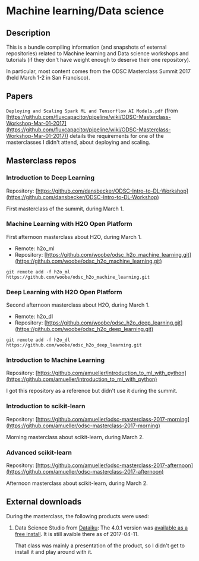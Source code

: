 # Machine learning/Data science

## Description

This is a bundle compiling information (and snapshots of external repositories) related to Machine learning and Data science workshops and tutorials (if they don't have weight enough to deserve their one repository).

In particular, most content comes from the ODSC Masterclass Summit 2017 (held March 1-2 in San Francisco).

## Papers

`Deploying and Scaling Spark ML and Tensorflow AI Models.pdf` (from [https://github.com/fluxcapacitor/pipeline/wiki/ODSC-Masterclass-Workshop-Mar-01-2017](https://github.com/fluxcapacitor/pipeline/wiki/ODSC-Masterclass-Workshop-Mar-01-2017)) details the requirements for one of the masterclasses I didn't attend, about deploying and scaling.

## Masterclass repos

### Introduction to Deep Learning

Repository: [https://github.com/dansbecker/ODSC-Intro-to-DL-Workshop](https://github.com/dansbecker/ODSC-Intro-to-DL-Workshop)

First masterclass of the summit, during March 1.

### Machine Learning with H2O Open Platform

First afternoon masterclass about H2O, during March 1.

* Remote: h2o_ml
* Repository: [https://github.com/woobe/odsc_h2o_machine_learning.git](https://github.com/woobe/odsc_h2o_machine_learning.git)

`git remote add -f h2o_ml https://github.com/woobe/odsc_h2o_machine_learning.git`


### Deep Learning with H2O Open Platform

Second afternoon masterclass about H2O, during March 1.

* Remote: h2o_dl
* Repository: [https://github.com/woobe/odsc_h2o_deep_learning.git](https://github.com/woobe/odsc_h2o_deep_learning.git)

`git remote add -f h2o_dl https://github.com/woobe/odsc_h2o_deep_learning.git`

### Introduction to Machine Learning

Repository: [https://github.com/amueller/introduction_to_ml_with_python](https://github.com/amueller/introduction_to_ml_with_python)

I got this repository as a reference but didn't use it during the summit.

### Introduction to scikit-learn

Repository: [https://github.com/amueller/odsc-masterclass-2017-morning](https://github.com/amueller/odsc-masterclass-2017-morning)

Morning masterclass about scikit-learn, during March 2.

### Advanced scikit-learn

Repository: [https://github.com/amueller/odsc-masterclass-2017-afternoon](https://github.com/amueller/odsc-masterclass-2017-afternoon)

Afternoon masterclass about scikit-learn, during March 2.

## External downloads

During the masterclass, the following products were used:

1. Data Science Studio from [Dataiku](https://www.dataiku.com/): The 4.0.1 version was [available as a free install](https://www.dataiku.com/dss/trynow/mac/). It is still avaible there as of 2017-04-11.

   That class was mainly a presentation of the product, so I didn't get to install it and play around with it.
